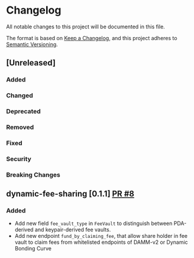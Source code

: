 # Changelog

All notable changes to this project will be documented in this file.

The format is based on [Keep a Changelog](https://keepachangelog.com/en/1.0.0/),
and this project adheres to [Semantic Versioning](https://semver.org/spec/v2.0.0.html).

## [Unreleased]

### Added

### Changed

### Deprecated

### Removed

### Fixed

### Security

### Breaking Changes

## dynamic-fee-sharing [0.1.1] [PR #8](https://github.com/MeteoraAg/dynamic-fee-sharing/pull/8)

### Added
- Add new field `fee_vault_type` in `FeeVault` to distinguish between PDA-derived and keypair-derived fee vaults.
- Add new endpoint `fund_by_claiming_fee`, that allow share holder in fee vault to claim fees from whitelisted endpoints of DAMM-v2 or Dynamic Bonding Curve

